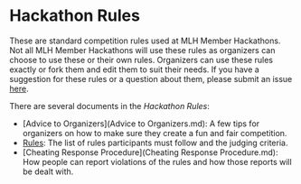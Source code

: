# Hackathon Rules

These are standard competition rules used at MLH Member Hackathons. Not all MLH Member Hackathons will use these rules as organizers can choose to use these or their own rules. Organizers can use these rules exactly or fork them and edit them to suit their needs. If you have a suggestion for these rules or a question about them, please submit an issue [here](https://github.com/MLH/hackathon-rules/issues).

There are several documents in the _Hackathon Rules_:

- [Advice to Organizers](Advice to Organizers.md): A few tips for organizers on how to make sure they create a fun and fair competition.
- [Rules](Rules.md): The list of rules participants must follow and the judging criteria.
- [Cheating Response Procedure](Cheating Response Procedure.md): How people can report violations of the rules and how those reports will be dealt with.
